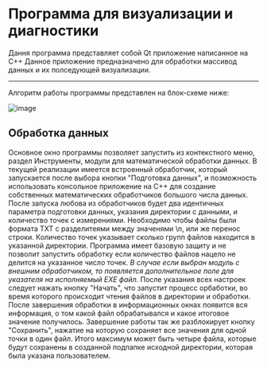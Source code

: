 # Программа для визуализации и диагностики

Дання программа представляет собой Qt приложение написанное на С++
Данное приложение предназначено для обработки массивод данных и их полседующей визуализации.
____
Алгоритм работы программы представлен на блок-схеме ниже:

![image](https://github.com/user-attachments/assets/9a7314ba-3137-457a-a30b-74c18a2c540a)

## Обработка данных
Основное окно программы позволяет запустить из контекстного меню, раздел Инструменты, модули для математической обработки данных. В текущей реализации имеется встроенный обработчик, который запускается после выбора кнопки "Подготовка данных", и позможность использовать консольное приложение на C++ для создание собственных математических обработчиков большого числа данных. После запуска любова из обработчиков будет два идентичных параметра подготовки данных, указания директории с данными, и количество точек с измерениями. Необходимо чтобы файлы были формата TXT с разделитеями между значенями \n, или же перенос строки. Количество точек указывает сколько групп файлов находится в указанной директории. Программа имеет базовую защиту и не позволит запустить обработку если количество файлов нацело не делится на указанное число точек.
_В случае если выбран модуль с внешним обработчиком, то появляется дополнительное поле для указателя на исполняемый EXE файл._
После указания всех настроек следует нажать кнопку "Начать", что запустит процесс орбаботки, во время которого происходит чтения файлов в директории и обработки. После завершения обработки в информационных окнах появится вся информация, о том какой файл обрабатывался и какое итоговое значение получилось. Завершение работы так же разблокирует кнопку "Сохранить", нажатие на которую сохраняет все значения для одной точки в один файл. Итого максимум может быть четыре файла, которые будут сохранены в созданной подпапке исходной директории, которая была указана пользователем.
